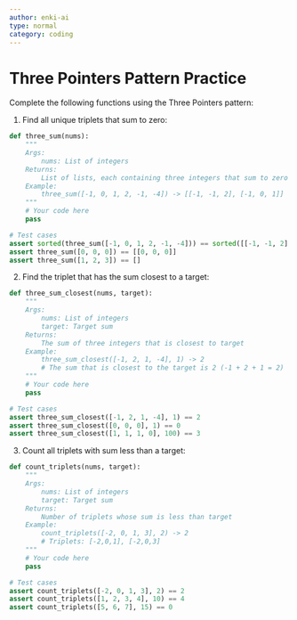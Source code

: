 ```yaml
---
author: enki-ai
type: normal
category: coding
---
```


# Three Pointers Pattern Practice

Complete the following functions using the Three Pointers pattern:

1. Find all unique triplets that sum to zero:

```python
def three_sum(nums):
    """
    Args:
        nums: List of integers
    Returns:
        List of lists, each containing three integers that sum to zero
    Example:
        three_sum([-1, 0, 1, 2, -1, -4]) -> [[-1, -1, 2], [-1, 0, 1]]
    """
    # Your code here
    pass

# Test cases
assert sorted(three_sum([-1, 0, 1, 2, -1, -4])) == sorted([[-1, -1, 2], [-1, 0, 1]])
assert three_sum([0, 0, 0]) == [[0, 0, 0]]
assert three_sum([1, 2, 3]) == []
```

2. Find the triplet that has the sum closest to a target:

```python
def three_sum_closest(nums, target):
    """
    Args:
        nums: List of integers
        target: Target sum
    Returns:
        The sum of three integers that is closest to target
    Example:
        three_sum_closest([-1, 2, 1, -4], 1) -> 2
        # The sum that is closest to the target is 2 (-1 + 2 + 1 = 2)
    """
    # Your code here
    pass

# Test cases
assert three_sum_closest([-1, 2, 1, -4], 1) == 2
assert three_sum_closest([0, 0, 0], 1) == 0
assert three_sum_closest([1, 1, 1, 0], 100) == 3
```

3. Count all triplets with sum less than a target:

```python
def count_triplets(nums, target):
    """
    Args:
        nums: List of integers
        target: Target sum
    Returns:
        Number of triplets whose sum is less than target
    Example:
        count_triplets([-2, 0, 1, 3], 2) -> 2
        # Triplets: [-2,0,1], [-2,0,3]
    """
    # Your code here
    pass

# Test cases
assert count_triplets([-2, 0, 1, 3], 2) == 2
assert count_triplets([1, 2, 3, 4], 10) == 4
assert count_triplets([5, 6, 7], 15) == 0
``` 